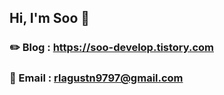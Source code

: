 ## Hi, I'm Soo 👋

### ✏️ Blog : https://soo-develop.tistory.com
### 📧 Email : rlagustn9797@gmail.com

<!--
**Soo186/Soo186** is a ✨ _special_ ✨ repository because its `README.md` (this file) appears on your GitHub profile.

Here are some ideas to get you started:

- 🔭 I’m currently working on ...
- 🌱 I’m currently learning ...
- 👯 I’m looking to collaborate on ...
- 🤔 I’m looking for help with ...
- 💬 Ask me about ...
- 📫 How to reach me: ...
- 😄 Pronouns: ...
- ⚡ Fun fact: ...
-->
